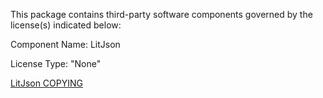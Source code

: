 This package contains third-party software components governed by the license(s) indicated below:

Component Name: LitJson

License Type: "None"

[LitJson COPYING](https://github.com/LitJSON/litjson/blob/master/COPYING)
